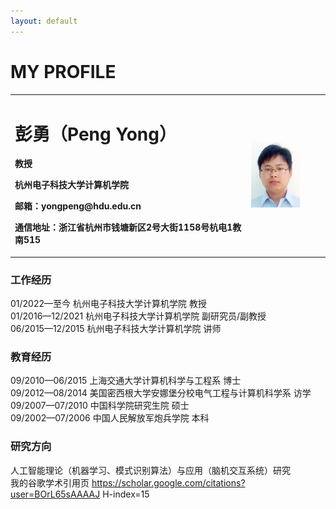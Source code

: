 ```yaml
---
layout: default
---
```


# MY PROFILE

<table border="0">
  <tr>
    <td width="75%">
      <h1>彭勇（Peng Yong）</h1>
      <p><b>教授</b></p>
      <p><b>杭州电子科技大学计算机学院</b></p>
      <p><b>邮箱：yongpeng@hdu.edu.cn</b></p>
      <p><b>通信地址：浙江省杭州市钱塘新区2号大街1158号杭电1教南515</b></p>
    </td>
    <td width="25%">
      <img src="/zhengjianzhao.jpg" width="70%">      
    </td>
  </tr>
</table>

### 工作经历
01/2022—至今     杭州电子科技大学计算机学院   教授  
01/2016—12/2021  杭州电子科技大学计算机学院   副研究员/副教授  
06/2015—12/2015  杭州电子科技大学计算机学院 讲师   

### 教育经历
09/2010—06/2015  上海交通大学计算机科学与工程系  博士    
09/2012—08/2014  美国密西根大学安娜堡分校电气工程与计算机科学系 访学  
09/2007—07/2010  中国科学院研究生院  硕士    
09/2002—07/2006  中国人民解放军炮兵学院  本科  

### 研究方向
人工智能理论（机器学习、模式识别算法）与应用（脑机交互系统）研究  
我的谷歌学术引用页 https://scholar.google.com/citations?user=BOrL65sAAAAJ   H-index=15
